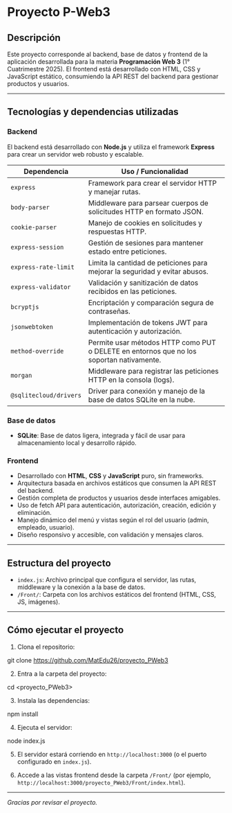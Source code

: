 # Proyecto P-Web3

## Descripción

Este proyecto corresponde al backend, base de datos y frontend de la aplicación desarrollada para la materia **Programación Web 3** (1° Cuatrimestre 2025). El frontend está desarrollado con HTML, CSS y JavaScript estático, consumiendo la API REST del backend para gestionar productos y usuarios.

---

## Tecnologías y dependencias utilizadas

### Backend

El backend está desarrollado con **Node.js** y utiliza el framework **Express** para crear un servidor web robusto y escalable.

| Dependencia              | Uso / Funcionalidad                                                                                  |
|-------------------------|----------------------------------------------------------------------------------------------------|
| `express`               | Framework para crear el servidor HTTP y manejar rutas.                                              |
| `body-parser`           | Middleware para parsear cuerpos de solicitudes HTTP en formato JSON.                                |
| `cookie-parser`         | Manejo de cookies en solicitudes y respuestas HTTP.                                                |
| `express-session`       | Gestión de sesiones para mantener estado entre peticiones.                                         |
| `express-rate-limit`    | Limita la cantidad de peticiones para mejorar la seguridad y evitar abusos.                        |
| `express-validator`     | Validación y sanitización de datos recibidos en las peticiones.                                    |
| `bcryptjs`              | Encriptación y comparación segura de contraseñas.                                                  |
| `jsonwebtoken`          | Implementación de tokens JWT para autenticación y autorización.                                    |
| `method-override`       | Permite usar métodos HTTP como PUT o DELETE en entornos que no los soportan nativamente.           |
| `morgan`                | Middleware para registrar las peticiones HTTP en la consola (logs).                               |
| `@sqlitecloud/drivers`  | Driver para conexión y manejo de la base de datos SQLite en la nube.                               |

### Base de datos

- **SQLite**: Base de datos ligera, integrada y fácil de usar para almacenamiento local y desarrollo rápido.

### Frontend

- Desarrollado con **HTML**, **CSS** y **JavaScript** puro, sin frameworks.
- Arquitectura basada en archivos estáticos que consumen la API REST del backend.
- Gestión completa de productos y usuarios desde interfaces amigables.
- Uso de fetch API para autenticación, autorización, creación, edición y eliminación.
- Manejo dinámico del menú y vistas según el rol del usuario (admin, empleado, usuario).
- Diseño responsivo y accesible, con validación y mensajes claros.

---

## Estructura del proyecto

- `index.js`: Archivo principal que configura el servidor, las rutas, middleware y la conexión a la base de datos.
- `/Front/`: Carpeta con los archivos estáticos del frontend (HTML, CSS, JS, imágenes).

---

## Cómo ejecutar el proyecto

1. Clona el repositorio:



git clone <https://github.com/MatEdu26/proyecto_PWeb3>


2. Entra a la carpeta del proyecto:

cd <proyecto_PWeb3>


3. Instala las dependencias:

npm install


4. Ejecuta el servidor:

node index.js


5. El servidor estará corriendo en `http://localhost:3000` (o el puerto configurado en `index.js`).

6. Accede a las vistas frontend desde la carpeta `/Front/` (por ejemplo, `http://localhost:3000/proyecto_PWeb3/Front/index.html`).

---

*Gracias por revisar el proyecto.*
